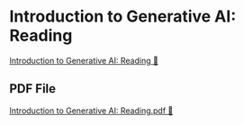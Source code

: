 # Introduction to Generative AI: Reading

[Introduction to Generative AI: Reading 🔗](https://www.coursera.org/learn/put-it-all-together-prepare-for-a-cloud-security-analyst-job/supplement/Hlc1r/introduction-to-generative-ai-reading)

## PDF File

[Introduction to Generative AI: Reading.pdf 🔗](https://1drv.ms/b/c/526c45566c8c239a/EZ3Y9bMqZBhKvQ7lOyjAVwEBTiZp6ZXT0iqVEqL2qI4YOA?e=omIHbh)
